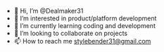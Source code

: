 - 👋 Hi, I’m @Dealmaker31
- 👀 I’m interested in product/platform development
- 🌱 I’m currently learning coding and development
- 💞️ I’m looking to collaborate on projects
- 📫 How to reach me stylebender31@gmail.com

<!---
Dealmaker31/Dealmaker31 is a ✨ special ✨ repository because its `README.md` (this file) appears on your GitHub profile.
You can click the Preview link to take a look at your changes.
--->
